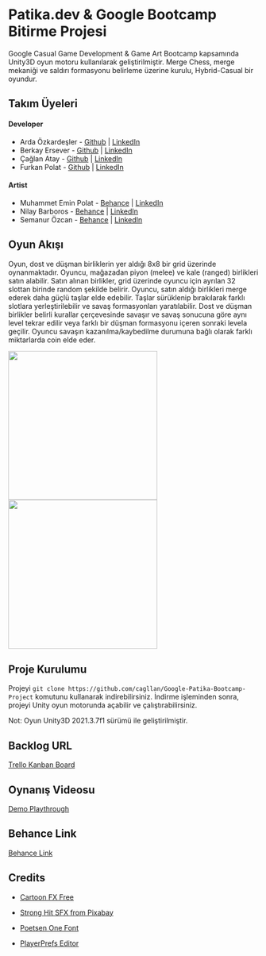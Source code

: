 # Patika.dev & Google Bootcamp Bitirme Projesi

Google Casual Game Development & Game Art Bootcamp kapsamında Unity3D oyun motoru kullanılarak geliştirilmiştir. Merge Chess, merge mekaniği ve saldırı formasyonu belirleme üzerine kurulu, Hybrid-Casual bir oyundur.

## Takım Üyeleri

#### Developer

- Arda Özkardeşler - [Github](https://github.com/ArdaOzkardesler) | [LinkedIn](https://www.linkedin.com/in/ardaozkardesler/)
- Berkay Ersever - [Github](https://github.com/berkayersever) | [LinkedIn](https://www.linkedin.com/in/berkayersever/)
- Çağlan Atay - [Github](https://github.com/cagllan) | [LinkedIn](https://www.linkedin.com/in/caglanatay/)
- Furkan Polat - [Github](https://github.com/polat58furkan) | [LinkedIn](https://www.linkedin.com/in/polat58furkan/)

#### Artist

- Muhammet Emin Polat - [Behance](https://www.behance.net/muhammepolat5) | [LinkedIn](https://www.linkedin.com/in/muhammeteminpolat/)
- Nilay Barboros - [Behance](https://www.behance.net/nilaybarboros1) | [LinkedIn](https://www.linkedin.com/in/nilay-barboros/)
- Semanur Özcan - [Behance](https://www.behance.net/semanurzcan1) | [LinkedIn](https://www.linkedin.com/in/semanur-%C3%B6zcan-1999-se/)

## Oyun Akışı

Oyun, dost ve düşman birliklerin yer aldığı 8x8 bir grid üzerinde oynanmaktadır. Oyuncu, mağazadan piyon (melee) ve kale (ranged) birlikleri satın alabilir. Satın alınan birlikler, grid üzerinde oyuncu için ayrılan 32 slottan birinde random şekilde belirir. Oyuncu, satın aldığı birlikleri merge ederek daha güçlü taşlar elde edebilir. Taşlar sürüklenip bırakılarak farklı slotlara yerleştirilebilir ve savaş formasyonları yaratılabilir. Dost ve düşman birlikler belirli kurallar çerçevesinde savaşır ve savaş sonucuna göre aynı level tekrar edilir veya farklı bir düşman formasyonu içeren sonraki levela geçilir. Oyuncu savaşın kazanılma/kaybedilme durumuna bağlı olarak farklı miktarlarda coin elde eder.

<div>
  <img src="./Assets/GIFs/gameplay.gif" width="300" />
  <img src="./Assets/GIFs/gameplay2.gif" width="300" />
<div>

## Proje Kurulumu

Projeyi `git clone https://github.com/cagllan/Google-Patika-Bootcamp-Project` komutunu kullanarak indirebilirsiniz.
İndirme işleminden sonra, projeyi Unity oyun motorunda açabilir ve çalıştırabilirsiniz.

Not: Oyun Unity3D 2021.3.7f1 sürümü ile geliştirilmiştir.

## Backlog URL

[Trello Kanban Board](https://trello.com/b/NChFo2b8/bootcamp-bitirme-projesi)

## Oynanış Videosu

[Demo Playthrough](https://youtu.be/E8ucm8MNWpw)

## Behance Link

[Behance Link](https://www.behance.net/gallery/150904317/Merge-Chess)

## Credits

- [Cartoon FX Free](https://assetstore.unity.com/packages/vfx/particles/cartoon-fx-free-109565)

- [Strong Hit SFX from Pixabay](https://pixabay.com/sound-effects/strong-hit-36455/)
- [Poetsen One Font](https://www.dafont.com/poetsen-one.font)
- [PlayerPrefs Editor](https://assetstore.unity.com/packages/tools/utilities/playerprefs-editor-167903)
